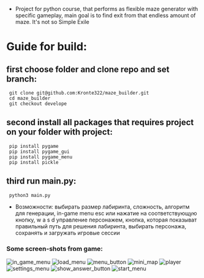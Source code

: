 * Project for python course, that performs as flexible maze generator with specific gameplay, main goal is to find exit from that endless amount of maze. It's not so Simple Exile

# Guide for build:
  ## first choose folder and clone repo and set branch:
     git clone git@github.com:Kronte322/maze_builder.git
     cd maze_builder
     git checkout develope
  ## second install all packages that requires project on your folder with project:
     pip install pygame
     pip install pygame_gui
     pip install pygame_menu
     pip install pickle
  ## third run main.py:
     python3 main.py
  
* Возможности: выбирать размер лабиринта, сложность, алгоритм для генерации, in-game menu esc или нажатие на соответствующую кнопку, w a s d управление персонажем, кнопка, которая показыват правильный путь для решения лабиринта, выбирать персонажа, сохранять и загружать игровые сессии

### Some screen-shots from game:
![in_game_menu](https://github.com/Kronte322/maze_builder/blob/develope/screenshots/in_game_menu.png)
![load_menu](https://github.com/Kronte322/maze_builder/blob/develope/screenshots/load_menu.png)
![menu_button](https://github.com/Kronte322/maze_builder/blob/develope/screenshots/menu_button.png)
![mini_map](https://github.com/Kronte322/maze_builder/blob/develope/screenshots/mini_map.png)
![player](https://github.com/Kronte322/maze_builder/blob/develope/screenshots/player.png)
![settings_menu](https://github.com/Kronte322/maze_builder/blob/develope/screenshots/settings_menu.png)
![show_answer_button](https://github.com/Kronte322/maze_builder/blob/develope/screenshots/show_answer_button.png)
![start_menu](https://github.com/Kronte322/maze_builder/blob/develope/screenshots/start_menu.png)
